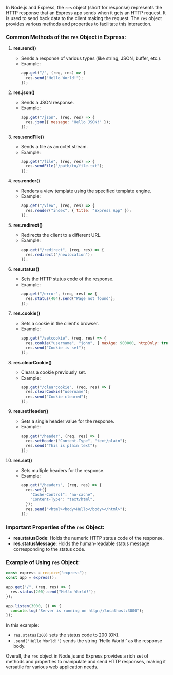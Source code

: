 In Node.js and Express, the `res` object (short for response) represents the HTTP response that an Express app sends when it gets an HTTP request. It is used to send back data to the client making the request. The `res` object provides various methods and properties to facilitate this interaction.

### Common Methods of the `res` Object in Express:

1. **res.send()**

   - Sends a response of various types (like string, JSON, buffer, etc.).
   - Example:
     ```javascript
     app.get("/", (req, res) => {
       res.send("Hello World!");
     });
     ```

2. **res.json()**

   - Sends a JSON response.
   - Example:
     ```javascript
     app.get("/json", (req, res) => {
       res.json({ message: "Hello JSON!" });
     });
     ```

3. **res.sendFile()**

   - Sends a file as an octet stream.
   - Example:
     ```javascript
     app.get("/file", (req, res) => {
       res.sendFile("/path/to/file.txt");
     });
     ```

4. **res.render()**

   - Renders a view template using the specified template engine.
   - Example:
     ```javascript
     app.get("/view", (req, res) => {
       res.render("index", { title: "Express App" });
     });
     ```

5. **res.redirect()**

   - Redirects the client to a different URL.
   - Example:
     ```javascript
     app.get("/redirect", (req, res) => {
       res.redirect("/newlocation");
     });
     ```

6. **res.status()**

   - Sets the HTTP status code of the response.
   - Example:
     ```javascript
     app.get("/error", (req, res) => {
       res.status(404).send("Page not found");
     });
     ```

7. **res.cookie()**

   - Sets a cookie in the client's browser.
   - Example:
     ```javascript
     app.get("/setcookie", (req, res) => {
       res.cookie("username", "john", { maxAge: 900000, httpOnly: true });
       res.send("Cookie is set");
     });
     ```

8. **res.clearCookie()**

   - Clears a cookie previously set.
   - Example:
     ```javascript
     app.get("/clearcookie", (req, res) => {
       res.clearCookie("username");
       res.send("Cookie cleared");
     });
     ```

9. **res.setHeader()**

   - Sets a single header value for the response.
   - Example:
     ```javascript
     app.get("/header", (req, res) => {
       res.setHeader("Content-Type", "text/plain");
       res.send("This is plain text");
     });
     ```

10. **res.set()**
    - Sets multiple headers for the response.
    - Example:
      ```javascript
      app.get("/headers", (req, res) => {
        res.set({
          "Cache-Control": "no-cache",
          "Content-Type": "text/html",
        });
        res.send("<html><body>Hello</body></html>");
      });
      ```

### Important Properties of the `res` Object:

- **res.statusCode**: Holds the numeric HTTP status code of the response.
- **res.statusMessage**: Holds the human-readable status message corresponding to the status code.

### Example of Using `res` Object:

```javascript
const express = require("express");
const app = express();

app.get("/", (req, res) => {
  res.status(200).send("Hello World!");
});

app.listen(3000, () => {
  console.log("Server is running on http://localhost:3000");
});
```

In this example:

- `res.status(200)` sets the status code to 200 (OK).
- `.send('Hello World!')` sends the string 'Hello World!' as the response body.

Overall, the `res` object in Node.js and Express provides a rich set of methods and properties to manipulate and send HTTP responses, making it versatile for various web application needs.
